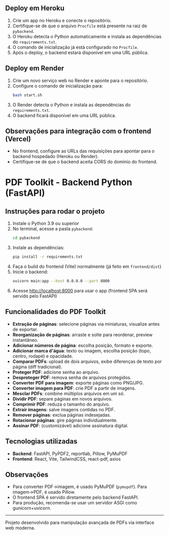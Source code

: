 ## Deploy em Heroku

1. Crie um app no Heroku e conecte o repositório.
2. Certifique-se de que o arquivo `Procfile` está presente na raiz de `pybackend`.
3. O Heroku detecta o Python automaticamente e instala as dependências do `requirements.txt`.
4. O comando de inicialização já está configurado no `Procfile`.
5. Após o deploy, o backend estará disponível em uma URL pública.

## Deploy em Render

1. Crie um novo serviço web no Render e aponte para o repositório.
2. Configure o comando de inicialização para:
   ```sh
   bash start.sh
   ```
3. O Render detecta o Python e instala as dependências do `requirements.txt`.
4. O backend ficará disponível em uma URL pública.

## Observações para integração com o frontend (Vercel)

- No frontend, configure as URLs das requisições para apontar para o backend hospedado (Heroku ou Render).
- Certifique-se de que o backend aceita CORS do domínio do frontend.

# PDF Toolkit - Backend Python (FastAPI)

## Instruções para rodar o projeto

1. Instale o Python 3.9 ou superior
2. No terminal, acesse a pasta `pybackend`:
   ```sh
   cd pybackend
   ```
3. Instale as dependências:
   ```sh
   pip install -r requirements.txt
   ```
4. Faça o build do frontend (Vite) normalmente (já feito em `frontend/dist`)
5. Inicie o backend:
   ```sh
   uvicorn main:app --host 0.0.0.0 --port 8000
   ```
6. Acesse [http://localhost:8000](http://localhost:8000) para usar o app (frontend SPA será servido pelo FastAPI)

## Funcionalidades do PDF Toolkit

- **Extração de páginas**: selecione páginas via miniaturas, visualize antes de exportar.
- **Reorganização de páginas**: arraste e solte para reordenar, preview instantâneo.
- **Adicionar números de página**: escolha posição, formato e exporte.
- **Adicionar marca d'água**: texto ou imagem, escolha posição (topo, centro, rodapé) e opacidade.
- **Comparar PDFs**: upload de dois arquivos, exibe diferenças de texto por página (diff tradicional).
- **Proteger PDF**: adicione senha ao arquivo.
- **Desproteger PDF**: remova senha de arquivos protegidos.
- **Converter PDF para imagem**: exporte páginas como PNG/JPG.
- **Converter imagem para PDF**: crie PDF a partir de imagens.
- **Mesclar PDFs**: combine múltiplos arquivos em um só.
- **Dividir PDF**: separe páginas em novos arquivos.
- **Comprimir PDF**: reduza o tamanho do arquivo.
- **Extrair imagens**: salve imagens contidas no PDF.
- **Remover páginas**: exclua páginas indesejadas.
- **Rotacionar páginas**: gire páginas individualmente.
- **Assinar PDF**: (customizável) adicione assinatura digital.

## Tecnologias utilizadas

- **Backend**: FastAPI, PyPDF2, reportlab, Pillow, PyMuPDF
- **Frontend**: React, Vite, TailwindCSS, react-pdf, axios

## Observações

- Para converter PDF→imagem, é usado PyMuPDF (`pymupdf`). Para imagem→PDF, é usado Pillow.
- O frontend SPA é servido diretamente pelo backend FastAPI.
- Para produção, recomenda-se usar um servidor ASGI como gunicorn+uvicorn.

---
Projeto desenvolvido para manipulação avançada de PDFs via interface web moderna.
